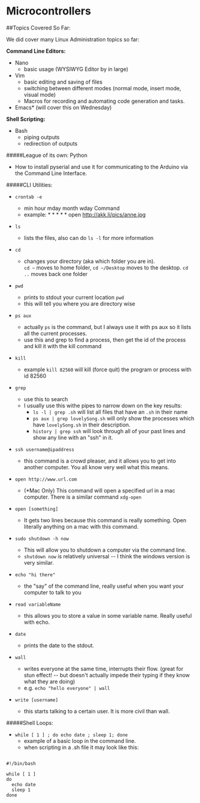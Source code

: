 Microcontrollers
================



##Topics Covered So Far:


We did cover many Linux Administration topics so far:


**Command Line Editors:**
- Nano
  - basic usage (WYSIWYG Editor by in large)
- Vim
  - basic editing and saving of files
  - switching between different modes (normal mode, insert mode, visual mode)
  - Macros for recording and automating code generation and tasks.
- Emacs* (will cover this on Wednesday)

**Shell Scripting:**
- Bash
  - piping outputs
  - redirection of outputs


#####League of its own: Python
- How to install pyserial and use it for communicating to the Arduino via the Command Line Interface.

#####CLI Utilities: 
  - `crontab -e`
     - min hour mday month wday Command
     - example:  * * * * * open http://akk.li/pics/anne.jpg
     
  - `ls`
    - lists the files, also can do `ls -l` for more information
    
  - `cd`
    -  changes your directory (aka which folder you are in).  
        `cd ~` moves to home folder, 
        `cd ~/Desktop` moves to the desktop.
        `cd ..` moves back one folder

  - `pwd` 
    -  prints to stdout your current location
        `pwd`
    -  this will tell you where you are directory wise
    
  - `ps aux` 
    - actually `ps` is the command, but I always use it with ps aux so it lists all the current processes.
    - use this and grep to find a process, then get the id of the process and kill it with the kill command
    
  - `kill`
    - example `kill 82560` will kill (force quit) the program or process with id 82560
    
  - `grep` 
    - use this to search
    - I usually use this withe pipes to narrow down on the key results:
      - `ls -l | grep .sh` will list all files that have an `.sh`   in their name
      - `ps aux | grep lovelySong.sh`  will only show the processes which have `lovelySong.sh` in their description.
      - `history | grep ssh` will look through all of your past lines and show any line with an "ssh" in it.
      
  - `ssh username@ipaddress`
      - this command is a crowd pleaser, and it allows you to get into another computer. You all know very well what this means.
      
  - `open http://www.url.com`
      - (*Mac Only) This command will open a specified url in a mac computer.  There is a similar command `xdg-open `
  
  - `open [something]`
      - It gets two lines because this command is really something.  Open literally anything on a mac with this command.
  
  - `sudo shutdown -h now`
      - This will allow you to shutdown a computer via the command line.
      - `shutdown now` is relatively universal --  I think the windows version is very similar.
  
  - `echo "hi there"`
      - the "say" of the command line, really useful when you want your computer to talk to you
  
  - `read variableName`
      - this allows you to store a value in some variable name. Really useful with echo.
  
  - `date`
      - prints the date to the stdout.
  
  - `wall`
      - writes everyone at the same time, interrupts their flow. (great for stun effect! -- but doesn't actually impede their typing if they know what they are doing)
      - e.g. `echo "hello everyone" | wall`
  - `write [username]`
      - this starts talking to a certain user.  It is more civil than wall.


#####Shell Loops:

  - `while [ 1 ] ; do echo date ; sleep 1; done` 
      - example of a basic loop in the command line.
      - when scripting in a .sh file it may look like this:


<pre>
<code class="bash">
#!/bin/bash

while [ 1 ]
do
  echo date
  sleep 1 
done
</code>
</pre>
